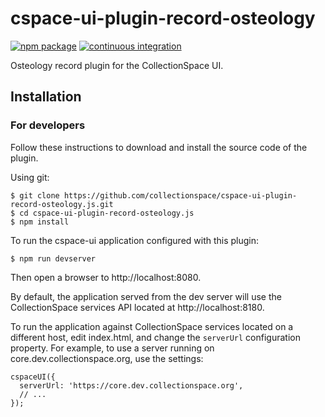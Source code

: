# cspace-ui-plugin-record-osteology

[![npm package](https://img.shields.io/npm/v/cspace-ui-plugin-record-osteology.svg)](https://www.npmjs.com/package/cspace-ui-plugin-record-osteology)
[![continuous integration](https://github.com/collectionspace/cspace-ui-plugin-record-osteology.js/actions/workflows/ci-js.yml/badge.svg?branch=master&event=push)](https://github.com/collectionspace/cspace-ui-plugin-record-osteology.js/actions/workflows/ci-js.yml)

Osteology record plugin for the CollectionSpace UI.

## Installation

### For developers

Follow these instructions to download and install the source code of the plugin.

Using git:

```
$ git clone https://github.com/collectionspace/cspace-ui-plugin-record-osteology.js.git
$ cd cspace-ui-plugin-record-osteology.js
$ npm install
```

To run the cspace-ui application configured with this plugin:

```
$ npm run devserver
```

Then open a browser to http://localhost:8080.

By default, the application served from the dev server will use the CollectionSpace services API
located at http://localhost:8180.

To run the application against CollectionSpace services located on a different host, edit
index.html, and change the `serverUrl` configuration property. For example, to use a server running
on core.dev.collectionspace.org, use the settings:

```
cspaceUI({
  serverUrl: 'https://core.dev.collectionspace.org',
  // ...
});
```

